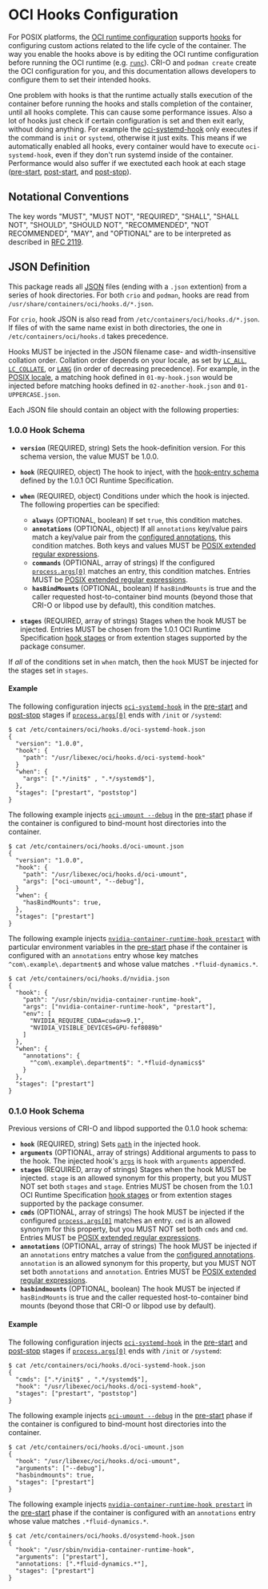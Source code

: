 # OCI Hooks Configuration

For POSIX platforms, the [OCI runtime configuration][runtime-spec] supports [hooks][spec-hooks] for configuring custom actions related to the life cycle of the container.
The way you enable the hooks above is by editing the OCI runtime configuration before running the OCI runtime (e.g. [`runc`][runc]).
CRI-O and `podman create` create the OCI configuration for you, and this documentation allows developers to configure them to set their intended hooks.

One problem with hooks is that the runtime actually stalls execution of the container before running the hooks and stalls completion of the container, until all hooks complete.
This can cause some performance issues.
Also a lot of hooks just check if certain configuration is set and then exit early, without doing anything.
For example the [oci-systemd-hook][] only executes if the command is `init` or `systemd`, otherwise it just exits.
This means if we automatically enabled all hooks, every container would have to execute `oci-systemd-hook`, even if they don't run systemd inside of the container.
Performance would also suffer if we exectuted each hook at each stage ([pre-start][], [post-start][], and [post-stop][]).

## Notational Conventions

The key words "MUST", "MUST NOT", "REQUIRED", "SHALL", "SHALL NOT", "SHOULD", "SHOULD NOT", "RECOMMENDED", "NOT RECOMMENDED", "MAY", and "OPTIONAL" are to be interpreted as described in [RFC 2119][rfc2119].

## JSON Definition

This package reads all [JSON][] files (ending with a `.json` extention) from a series of hook directories.
For both `crio` and `podman`, hooks are read from `/usr/share/containers/oci/hooks.d/*.json`.

For `crio`, hook JSON is also read from `/etc/containers/oci/hooks.d/*.json`.
If files of with the same name exist in both directories, the one in `/etc/containers/oci/hooks.d` takes precedence.

Hooks MUST be injected in the JSON filename case- and width-insensitive collation order.
Collation order depends on your locale, as set by [`LC_ALL`][LC_ALL], [`LC_COLLATE`][LC_COLLATE], or [`LANG`][LANG] (in order of decreasing precedence).
For example, in the [POSIX locale][LC_COLLATE-POSIX], a matching hook defined in `01-my-hook.json` would be injected before matching hooks defined in `02-another-hook.json` and `01-UPPERCASE.json`.

Each JSON file should contain an object with the following properties:

### 1.0.0 Hook Schema

* **`version`** (REQUIRED, string) Sets the hook-definition version.
    For this schema version, the value MUST be 1.0.0.
* **`hook`** (REQUIRED, object) The hook to inject, with the [hook-entry schema][spec-hooks] defined by the 1.0.1 OCI Runtime Specification.
* **`when`** (REQUIRED, object) Conditions under which the hook is injected.
    The following properties can be specified:

    * **`always`** (OPTIONAL, boolean) If set `true`, this condition matches.
    * **`annotations`** (OPTIONAL, object) If all `annotations` key/value pairs match a key/value pair from the [configured annotations][spec-annotations], this condition matches.
        Both keys and values MUST be [POSIX extended regular expressions][POSIX-ERE].
    * **`commands`** (OPTIONAL, array of strings) If the configured [`process.args[0]`][spec-process] matches an entry, this condition matches.
        Entries MUST be [POSIX extended regular expressions][POSIX-ERE].
    * **`hasBindMounts`** (OPTIONAL, boolean) If `hasBindMounts` is true and the caller requested host-to-container bind mounts (beyond those that CRI-O or libpod use by default), this condition matches.
* **`stages`** (REQUIRED, array of strings) Stages when the hook MUST be injected.
    Entries MUST be chosen from the 1.0.1 OCI Runtime Specification [hook stages][spec-hooks] or from extention stages supported by the package consumer.

If *all* of the conditions set in `when` match, then the `hook` MUST be injected for the stages set in `stages`.

#### Example

The following configuration injects [`oci-systemd-hook`][oci-systemd-hook] in the [pre-start][] and [post-stop][] stages if [`process.args[0]`][spec-process] ends with `/init` or `/systemd`:

```console
$ cat /etc/containers/oci/hooks.d/oci-systemd-hook.json
{
  "version": "1.0.0",
  "hook": {
    "path": "/usr/libexec/oci/hooks.d/oci-systemd-hook"
  }
  "when": {
    "args": [".*/init$" , ".*/systemd$"],
  },
  "stages": ["prestart", "poststop"]
}
```

The following example injects [`oci-umount --debug`][oci-umount] in the [pre-start][] phase if the container is configured to bind-mount host directories into the container.

```console
$ cat /etc/containers/oci/hooks.d/oci-umount.json
{
  "version": "1.0.0",
  "hook": {
    "path": "/usr/libexec/oci/hooks.d/oci-umount",
    "args": ["oci-umount", "--debug"],
  }
  "when": {
    "hasBindMounts": true,
  },
  "stages": ["prestart"]
}
```

The following example injects [`nvidia-container-runtime-hook prestart`][nvidia-container-runtime-hook] with particular environment variables in the [pre-start][] phase if the container is configured with an `annotations` entry whose key matches `^com\.example\.department$` and whose value matches `.*fluid-dynamics.*`.

```console
$ cat /etc/containers/oci/hooks.d/nvidia.json
{
  "hook": {
    "path": "/usr/sbin/nvidia-container-runtime-hook",
    "args": ["nvidia-container-runtime-hook", "prestart"],
    "env": [
      "NVIDIA_REQUIRE_CUDA=cuda>=9.1",
      "NVIDIA_VISIBLE_DEVICES=GPU-fef8089b"
    ]
  },
  "when": {
    "annotations": {
      "^com\.example\.department$": ".*fluid-dynamics$"
    }
  },
  "stages": ["prestart"]
}
```

### 0.1.0 Hook Schema

Previous versions of CRI-O and libpod supported the 0.1.0 hook schema:

* **`hook`** (REQUIRED, string) Sets [`path`][spec-hooks] in the injected hook.
* **`arguments`** (OPTIONAL, array of strings) Additional arguments to pass to the hook.
    The injected hook's [`args`][spec-hooks] is `hook` with `arguments` appended.
* **`stages`** (REQUIRED, array of strings) Stages when the hook MUST be injected.
    `stage` is an allowed synonym for this property, but you MUST NOT set both `stages` and `stage`.
    Entries MUST be chosen from the 1.0.1 OCI Runtime Specification [hook stages][spec-hooks] or from extention stages supported by the package consumer.
* **`cmds`** (OPTIONAL, array of strings) The hook MUST be injected if the configured [`process.args[0]`][spec-process] matches an entry.
    `cmd` is an allowed synonym for this property, but you MUST NOT set both `cmds` and `cmd`.
    Entries MUST be [POSIX extended regular expressions][POSIX-ERE].
* **`annotations`** (OPTIONAL, array of strings) The hook MUST be injected if an `annotations` entry matches a value from the [configured annotations][spec-annotations].
    `annotation` is an allowed synonym for this property, but you MUST NOT set both `annotations` and `annotation`.
    Entries MUST be [POSIX extended regular expressions][POSIX-ERE].
* **`hasbindmounts`** (OPTIONAL, boolean) The hook MUST be injected if `hasBindMounts` is true and the caller requested host-to-container bind mounts (beyond those that CRI-O or libpod use by default).

#### Example

The following configuration injects [`oci-systemd-hook`][oci-systemd-hook] in the [pre-start][] and [post-stop][] stages if [`process.args[0]`][spec-process] ends with `/init` or `/systemd`:

```console
$ cat /etc/containers/oci/hooks.d/oci-systemd-hook.json
{
  "cmds": [".*/init$" , ".*/systemd$"],
  "hook": "/usr/libexec/oci/hooks.d/oci-systemd-hook",
  "stages": ["prestart", "poststop"]
}
```

The following example injects [`oci-umount --debug`][oci-umount] in the [pre-start][] phase if the container is configured to bind-mount host directories into the container.

```console
$ cat /etc/containers/oci/hooks.d/oci-umount.json
{
  "hook": "/usr/libexec/oci/hooks.d/oci-umount",
  "arguments": ["--debug"],
  "hasbindmounts": true,
  "stages": ["prestart"]
}
```

The following example injects [`nvidia-container-runtime-hook prestart`][nvidia-container-runtime-hook] in the [pre-start][] phase if the container is configured with an `annotations` entry whose value matches `.*fluid-dynamics.*`.

```console
$ cat /etc/containers/oci/hooks.d/osystemd-hook.json
{
  "hook": "/usr/sbin/nvidia-container-runtime-hook",
  "arguments": ["prestart"],
  "annotations: [".*fluid-dynamics.*"],
  "stages": ["prestart"]
}
```

[JSON]: https://tools.ietf.org/html/rfc8259
[LANG]: http://pubs.opengroup.org/onlinepubs/9699919799/basedefs/V1_chap08.html#tag_08_02
[LC_ALL]: http://pubs.opengroup.org/onlinepubs/9699919799/basedefs/V1_chap08.html#tag_08_02
[LC_COLLATE]: http://pubs.opengroup.org/onlinepubs/9699919799/basedefs/V1_chap07.html#tag_07_03_02
[LC_COLLATE-POSIX]: http://pubs.opengroup.org/onlinepubs/9699919799/basedefs/V1_chap07.html#tag_07_03_02_06
[nvidia-container-runtime-hook]: https://github.com/NVIDIA/nvidia-container-runtime/tree/master/hook/nvidia-container-runtime-hook
[oci-systemd-hook]: https://github.com/projectatomic/oci-systemd-hook
[oci-umount]: https://github.com/projectatomic/oci-umount
[POSIX-ERE]: http://pubs.opengroup.org/onlinepubs/9699919799/basedefs/V1_chap09.html#tag_09_04
[post-start]: https://github.com/opencontainers/runtime-spec/blob/v1.0.1/config.md#poststart
[post-stop]: https://github.com/opencontainers/runtime-spec/blob/v1.0.1/config.md#poststop
[pre-start]: https://github.com/opencontainers/runtime-spec/blob/v1.0.1/config.md#prestart
[rfc2119]: http://tools.ietf.org/html/rfc2119
[runc]: https://github.com/opencontainers/runc
[runtime-spec]: https://github.com/opencontainers/runtime-spec/blob/v1.0.1/spec.md
[spec-annotations]: https://github.com/opencontainers/runtime-spec/blob/v1.0.1/config.md#annotations
[spec-hooks]: https://github.com/opencontainers/runtime-spec/blob/v1.0.1/config.md#posix-platform-hooks
[spec-process]: https://github.com/opencontainers/runtime-spec/blob/v1.0.1/config.md#process
